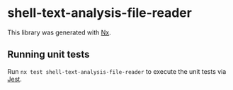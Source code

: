 # shell-text-analysis-file-reader

This library was generated with [Nx](https://nx.dev).

## Running unit tests

Run `nx test shell-text-analysis-file-reader` to execute the unit tests via [Jest](https://jestjs.io).
